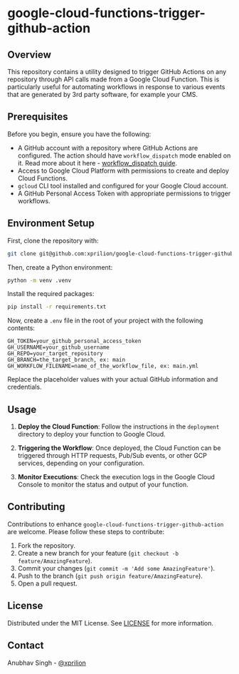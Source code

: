 # google-cloud-functions-trigger-github-action

## Overview

This repository contains a utility designed to trigger GitHub Actions on any repository through API calls made from a Google Cloud Function. This is particularly useful for automating workflows in response to various events that are generated by 3rd party software, for example your CMS.

## Prerequisites

Before you begin, ensure you have the following:
- A GitHub account with a repository where GitHub Actions are configured. The action should have `workflow_dispatch` mode enabled on it. Read more about it here - [workflow_dispatch guide](https://docs.github.com/en/actions/using-workflows/events-that-trigger-workflows#workflow_dispatch).
- Access to Google Cloud Platform with permissions to create and deploy Cloud Functions.
- `gcloud` CLI tool installed and configured for your Google Cloud account.
- A GitHub Personal Access Token with appropriate permissions to trigger workflows.

## Environment Setup

First, clone the repository with:

```bash
git clone git@github.com:xprilion/google-cloud-functions-trigger-github-action.git
```

Then, create a Python environment:

```bash
python -m venv .venv
```

Install the required packages:

```bash
pip install -r requirements.txt
```

Now, create a `.env` file in the root of your project with the following contents:

```
GH_TOKEN=your_github_personal_access_token
GH_USERNAME=your_github_username
GH_REPO=your_target_repository
GH_BRANCH=the_target_branch, ex: main
GH_WORKFLOW_FILENAME=name_of_the_workflow_file, ex: main.yml
```

Replace the placeholder values with your actual GitHub information and credentials.

## Usage

1. **Deploy the Cloud Function**: Follow the instructions in the `deployment` directory to deploy your function to Google Cloud.

2. **Triggering the Workflow**: Once deployed, the Cloud Function can be triggered through HTTP requests, Pub/Sub events, or other GCP services, depending on your configuration.

3. **Monitor Executions**: Check the execution logs in the Google Cloud Console to monitor the status and output of your function.

## Contributing

Contributions to enhance `google-cloud-functions-trigger-github-action` are welcome. Please follow these steps to contribute:

1. Fork the repository.
2. Create a new branch for your feature (`git checkout -b feature/AmazingFeature`).
3. Commit your changes (`git commit -m 'Add some AmazingFeature'`).
4. Push to the branch (`git push origin feature/AmazingFeature`).
5. Open a pull request.

## License

Distributed under the MIT License. See [LICENSE](LICENSE) for more information.

## Contact

Anubhav Singh - [@xprilion](https://twitter.com/xprilion)